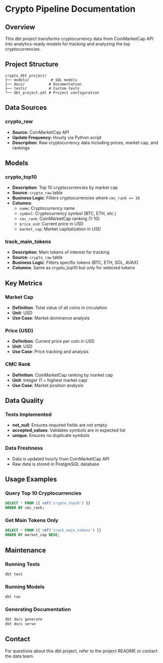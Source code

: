 # Crypto Pipeline Documentation

## Overview
This dbt project transforms cryptocurrency data from CoinMarketCap API into analytics-ready models for tracking and analyzing the top cryptocurrencies.

## Project Structure
```
crypto_dbt_project/
├── models/          # SQL models
├── docs/           # Documentation
├── tests/          # Custom tests
└── dbt_project.yml # Project configuration
```

## Data Sources

### crypto_raw
- **Source**: CoinMarketCap API
- **Update Frequency**: Hourly via Python script
- **Description**: Raw cryptocurrency data including prices, market cap, and rankings

## Models

### crypto_top10
- **Description**: Top 10 cryptocurrencies by market cap
- **Source**: `crypto_raw` table
- **Business Logic**: Filters cryptocurrencies where `cmc_rank <= 10`
- **Columns**:
  - `name`: Cryptocurrency name
  - `symbol`: Cryptocurrency symbol (BTC, ETH, etc.)
  - `cmc_rank`: CoinMarketCap ranking (1-10)
  - `price_usd`: Current price in USD
  - `market_cap`: Market capitalization in USD

### track_main_tokens
- **Description**: Main tokens of interest for tracking
- **Source**: `crypto_raw` table
- **Business Logic**: Filters specific tokens (BTC, ETH, SOL, AVAX)
- **Columns**: Same as crypto_top10 but only for selected tokens

## Key Metrics

### Market Cap
- **Definition**: Total value of all coins in circulation
- **Unit**: USD
- **Use Case**: Market dominance analysis

### Price (USD)
- **Definition**: Current price per coin in USD
- **Unit**: USD
- **Use Case**: Price tracking and analysis

### CMC Rank
- **Definition**: CoinMarketCap ranking by market cap
- **Unit**: Integer (1 = highest market cap)
- **Use Case**: Market position analysis

## Data Quality

### Tests Implemented
- **not_null**: Ensures required fields are not empty
- **accepted_values**: Validates symbols are in expected list
- **unique**: Ensures no duplicate symbols

### Data Freshness
- Data is updated hourly from CoinMarketCap API
- Raw data is stored in PostgreSQL database

## Usage Examples

### Query Top 10 Cryptocurrencies
```sql
SELECT * FROM {{ ref('crypto_top10') }}
ORDER BY cmc_rank;
```

### Get Main Tokens Only
```sql
SELECT * FROM {{ ref('track_main_tokens') }}
ORDER BY market_cap DESC;
```

## Maintenance

### Running Tests
```bash
dbt test
```

### Running Models
```bash
dbt run
```

### Generating Documentation
```bash
dbt docs generate
dbt docs serve
```

## Contact
For questions about this dbt project, refer to the project README or contact the data team. 